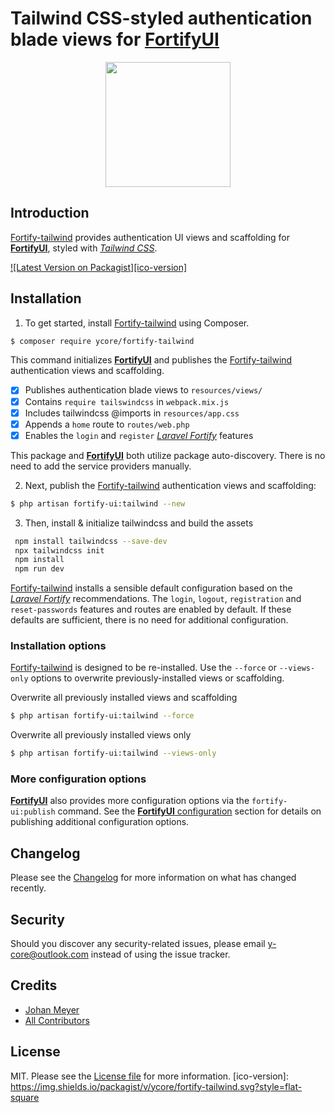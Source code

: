 # Tailwind CSS-styled authentication blade views for [**FortifyUI**][link-fortify-ui]

<div align="center">
    <img  src="https://github.com/ycore/fortify-tailwind/blob/stubs/resources/svg/fortify-tailwind.svg" width="200">
</div>

## Introduction

[Fortify-tailwind][link-this] provides authentication UI views and scaffolding for [**FortifyUI**][link-fortify-ui], styled with _[Tailwind CSS](tailwindcss.com)_.

[![Latest Version on Packagist][ico-version]][link-packagist]

## Installation

1. To get started, install [Fortify-tailwind][link-this] using Composer.

``` bash
$ composer require ycore/fortify-tailwind
```
This command initializes [**FortifyUI**][link-fortify-ui] and publishes the [Fortify-tailwind][link-this] authentication views and scaffolding.

- [x] Publishes authentication blade views to `resources/views/`
- [x] Contains `require tailswindcss` in `webpack.mix.js`
- [x] Includes tailwindcss @imports in `resources/app.css`
- [x] Appends a `home` route to `routes/web.php`
- [x] Enables the `login` and `register` _[Laravel Fortify][link-fortify]_ features

This package and [**FortifyUI**][link-fortify-ui] both utilize package auto-discovery. There is no need to add the service providers manually.

2. Next, publish the [Fortify-tailwind][link-this] authentication views and scaffolding:

``` bash
$ php artisan fortify-ui:tailwind --new
```
3. Then, install & initialize tailwindcss and build the assets
```bash
 npm install tailwindcss --save-dev
 npx tailwindcss init
 npm install
 npm run dev
```

[Fortify-tailwind][link-this] installs a sensible default configuration based on the _[Laravel Fortify][link-fortify]_ recommendations. The `login`, `logout`, `registration` and `reset-passwords` features and routes are enabled by default. If these defaults are sufficient, there is no need for additional configuration.

### Installation options

[Fortify-tailwind][link-this] is designed to be re-installed. Use the `--force` or `--views-only` options to overwrite previously-installed views or scaffolding.

Overwrite all previously installed views and scaffolding
``` bash
$ php artisan fortify-ui:tailwind --force
```
Overwrite all previously installed views only
``` bash
$ php artisan fortify-ui:tailwind --views-only
```


### More configuration options
[**FortifyUI**][link-fortify-ui] also provides more configuration options via the `fortify-ui:publish` command. See the [**FortifyUI** configuration][link-fortify-ui] section for details on publishing additional configuration options.

## Changelog

Please see the [Changelog](changelog.md) for more information on what has changed recently.

## Security

Should you discover any security-related issues, please email y-core@outlook.com instead of using the issue tracker.

## Credits

- [Johan Meyer][link-author]
- [All Contributors][link-contributors]

## License

MIT. Please see the [License file](license.md) for more information.
[ico-version]: https://img.shields.io/packagist/v/ycore/fortify-tailwind.svg?style=flat-square

[link-this]: https://github.com/ycore/fortify-tailwind
[link-fortify-ui]: https://github.com/ycore/fortify-ui
[link-fortify]: https://github.com//laravel/fortify

[link-packagist]: https://packagist.org/packages/ycore/fortify-tailwind
[link-author]: https://github.com/ycore
[link-contributors]: ../../contributors

